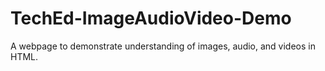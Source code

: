 # TechEd-ImageAudioVideo-Demo
A webpage to demonstrate understanding of images, audio, and videos in HTML.
